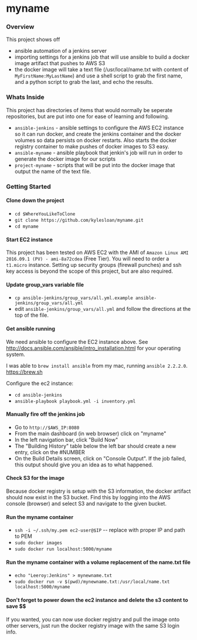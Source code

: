 # myname


### Overview
This project shows off 
* ansible automation of a jenkins server
* importing settings for a jenkins job that will use ansible to build a docker image artifact that pushes to AWS S3
* the docker image will take a text file (/usr/local/name.txt with content of `MyFirstName:MyLastName`) and use a shell script to grab the first name, and a python script to grab the last, and echo the results.

### Whats Inside
This project has directories of items that would normally be seperate repositories, but are put into one for ease of learning and following.
* `ansible-jenkins` - ansible settings to configure the AWS EC2 instance so it can run docker, and create the jenkins container and the docker volumes so data persists on docker restarts.  Also starts the docker registry container to make pushes of docker images to S3 easy.
* `ansible-myname` - ansible playbook that jenkin's job will run in order to generate the docker image for our scripts
* `project-myname` - scripts that will be put into the docker image that output the name of the text file.

### Getting Started

#### Clone down the project

* `cd $WhereYouLikeToClone`
* `git clone https://github.com/kylesloan/myname.git`
* `cd myname`

#### Start EC2 instance
This project has been tested on AWS EC2 with the AMI of `Amazon Linux AMI 2016.09.1 (PV) - ami-8a72cdea` (Free Tier). You will need to order a `t1.micro` instance.  Setting up security groups (firewall punches) and ssh key access is beyond the scope of this project, but are also required.

#### Update group_vars variable file
* `cp ansible-jenkins/group_vars/all.yml.example ansible-jenkins/group_vars/all.yml`
* edit `ansible-jenkins/group_vars/all.yml` and follow the directions at the top of the file.


#### Get ansible running
We need ansible to configure the EC2 instance above.  See http://docs.ansible.com/ansible/intro_installation.html for your operating system.

I was able to `brew install ansible` from my mac, running `ansible 2.2.2.0`.  https://brew.sh

Configure the ec2 instance:

* `cd ansible-jenkins`
* `ansible-playbook playbook.yml -i inventory.yml`

#### Manually fire off the jenkins job

* Go to `http://$AWS_IP:8080`
* From the main dashboard (in web browser) click on "myname"
* In the left navigation bar, click "Build Now"
* The "Building History" table below the left bar should create a new entry, click on the #NUMBER
* On the Build Details screen, click on "Console Output".  If the job failed, this output should give you an idea as to what happened.

#### Check S3 for the image

Because docker registry is setup with the S3 information, the docker artifact should now exist in the S3 bucket.  Find this by logging into the AWS console (browser) and select S3 and navigate to the given bucket.


#### Run the myname container

* `ssh -i ~/.ssh/my.pem ec2-user@$IP` -- replace with proper IP and path to PEM
* `sudo docker images`
* `sudo docker run localhost:5000/myname`

#### Run the myname container with a volume replacement of the name.txt file

* `echo "Leeroy:Jenkins" > mynewname.txt`
* `sudo docker run -v $(pwd)/mynewname.txt:/usr/local/name.txt localhost:5000/myname`

#### Don't forget to power down the ec2 instance and delete the s3 content to save $$


If you wanted, you can now use docker registry and pull the image onto other servers, just run the docker registry image with the same S3 login info.
